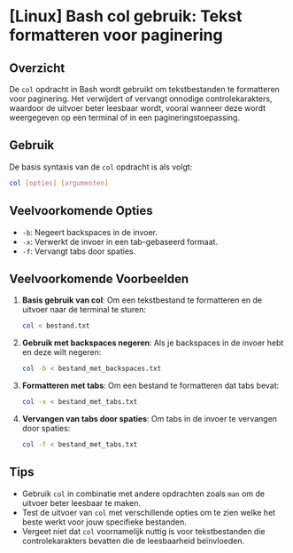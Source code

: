 # [Linux] Bash col gebruik: Tekst formatteren voor paginering

## Overzicht
De `col` opdracht in Bash wordt gebruikt om tekstbestanden te formatteren voor paginering. Het verwijdert of vervangt onnodige controlekarakters, waardoor de uitvoer beter leesbaar wordt, vooral wanneer deze wordt weergegeven op een terminal of in een pagineringstoepassing.

## Gebruik
De basis syntaxis van de `col` opdracht is als volgt:

```bash
col [opties] [argumenten]
```

## Veelvoorkomende Opties
- `-b`: Negeert backspaces in de invoer.
- `-x`: Verwerkt de invoer in een tab-gebaseerd formaat.
- `-f`: Vervangt tabs door spaties.

## Veelvoorkomende Voorbeelden

1. **Basis gebruik van col**:
   Om een tekstbestand te formatteren en de uitvoer naar de terminal te sturen:
   ```bash
   col < bestand.txt
   ```

2. **Gebruik met backspaces negeren**:
   Als je backspaces in de invoer hebt en deze wilt negeren:
   ```bash
   col -b < bestand_met_backspaces.txt
   ```

3. **Formatteren met tabs**:
   Om een bestand te formatteren dat tabs bevat:
   ```bash
   col -x < bestand_met_tabs.txt
   ```

4. **Vervangen van tabs door spaties**:
   Om tabs in de invoer te vervangen door spaties:
   ```bash
   col -f < bestand_met_tabs.txt
   ```

## Tips
- Gebruik `col` in combinatie met andere opdrachten zoals `man` om de uitvoer beter leesbaar te maken.
- Test de uitvoer van `col` met verschillende opties om te zien welke het beste werkt voor jouw specifieke bestanden.
- Vergeet niet dat `col` voornamelijk nuttig is voor tekstbestanden die controlekarakters bevatten die de leesbaarheid beïnvloeden.